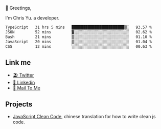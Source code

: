 👋 Greetings, 

I'm Chris Yu. a developer. 


<!--START_SECTION:waka-->

```txt
TypeScript   31 hrs 5 mins   ███████████████████████▒░   93.57 %
JSON         52 mins         ▓░░░░░░░░░░░░░░░░░░░░░░░░   02.62 %
Bash         21 mins         ▒░░░░░░░░░░░░░░░░░░░░░░░░   01.10 %
JavaScript   20 mins         ▒░░░░░░░░░░░░░░░░░░░░░░░░   01.04 %
CSS          12 mins         ░░░░░░░░░░░░░░░░░░░░░░░░░   00.63 %
```

<!--END_SECTION:waka-->

## Link me

- [🏖️ Twitter](https://twitter.com/yuetong3yu)
- [🧳 Linkedin](https://www.linkedin.com/in/yuetong3yu)
- [📧 Mail To Me](mailto:yuetong3yu@gmail.com)


## Projects 

- [JavaScript Clean Code](https://js-clean-code-cn.vercel.app/), chinese translation for how to write clean js code.
